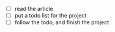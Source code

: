 - [ ] read the article
- [ ] put a todo list for the project
- [ ] follow the todo, and finish the project
